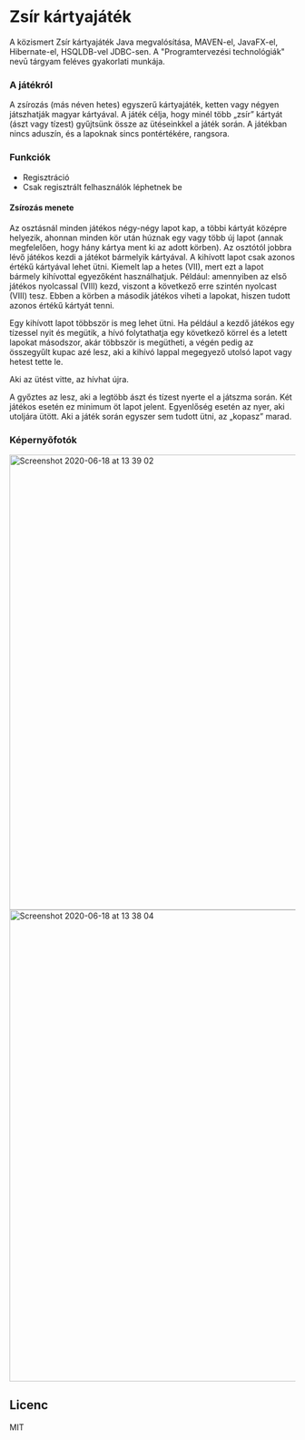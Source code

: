 # Zsír kártyajáték

A közismert Zsír kártyajáték Java megvalósítása, MAVEN-el, JavaFX-el, Hibernate-el, HSQLDB-vel JDBC-sen. A "Programtervezési technológiák" nevū tárgyam feléves gyakorlati munkája.

### A játékról
A zsírozás (más néven hetes) egyszerű kártyajáték, ketten vagy négyen játszhatják magyar kártyával. A játék célja, hogy minél több „zsír” kártyát (ászt vagy tízest) gyűjtsünk össze az ütéseinkkel a játék során. A játékban nincs aduszín, és a lapoknak sincs pontértékére, rangsora.

### Funkciók
  - Regisztráció 
  - Csak regisztrált felhasználók léphetnek be

#### Zsírozás menete
Az osztásnál minden játékos négy-négy lapot kap, a többi kártyát középre helyezik, ahonnan minden kör után húznak egy vagy több új lapot (annak megfelelően, hogy hány kártya ment ki az adott körben). Az osztótól jobbra lévő játékos kezdi a játékot bármelyik kártyával. A kihívott lapot csak azonos értékű kártyával lehet ütni. Kiemelt lap a hetes (VII), mert ezt a lapot bármely kihívottal egyezőként használhatjuk. Például: amennyiben az első játékos nyolcassal (VIII) kezd, viszont a következő erre szintén nyolcast (VIII) tesz. Ebben a körben a második játékos viheti a lapokat, hiszen tudott azonos értékű kártyát tenni.

Egy kihívott lapot többször is meg lehet ütni. Ha például a kezdő játékos egy tízessel nyit és megütik, a hívó folytathatja egy következő körrel és a letett lapokat másodszor, akár többször is megütheti, a végén pedig az összegyűlt kupac azé lesz, aki a kihívó lappal megegyező utolsó lapot vagy hetest tette le.

Aki az ütést vitte, az hívhat újra.

A győztes az lesz, aki a legtöbb ászt és tízest nyerte el a játszma során. Két játékos esetén ez minimum öt lapot jelent. Egyenlőség esetén az nyer, aki utoljára ütött. Aki a játék során egyszer sem tudott ütni, az „kopasz” marad. 

### Képernyõfotók
<img width="800" alt="Screenshot 2020-06-18 at 13 39 02" src="https://user-images.githubusercontent.com/1569515/85016960-fe573800-b16a-11ea-938c-e59f42c9cdde.png">
<img width="829" alt="Screenshot 2020-06-18 at 13 38 04" src="https://user-images.githubusercontent.com/1569515/85016967-00b99200-b16b-11ea-85b0-b00f16e27c23.png">

Licenc
----

MIT
